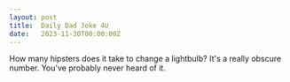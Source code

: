 ```yaml
---
layout: post
title:  Daily Dad Joke 4U
date:   2023-11-30T00:00:00Z
---
```

How many hipsters does it take to change a lightbulb? It's a really obscure number. You've probably never heard of it.
